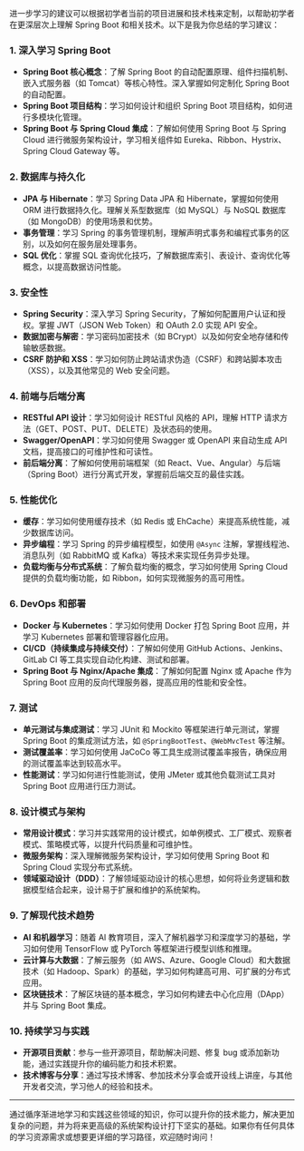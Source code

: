 进一步学习的建议可以根据初学者当前的项目进展和技术栈来定制，以帮助初学者在更深层次上理解 Spring Boot 和相关技术。以下是我为你总结的学习建议：

### **1. 深入学习 Spring Boot**
- **Spring Boot 核心概念**：了解 Spring Boot 的自动配置原理、组件扫描机制、嵌入式服务器（如 Tomcat）等核心特性。深入掌握如何定制化 Spring Boot 的自动配置。
- **Spring Boot 项目结构**：学习如何设计和组织 Spring Boot 项目结构，如何进行多模块化管理。
- **Spring Boot 与 Spring Cloud 集成**：了解如何使用 Spring Boot 与 Spring Cloud 进行微服务架构设计，学习相关组件如 Eureka、Ribbon、Hystrix、Spring Cloud Gateway 等。

### **2. 数据库与持久化**
- **JPA 与 Hibernate**：学习 Spring Data JPA 和 Hibernate，掌握如何使用 ORM 进行数据持久化。理解关系型数据库（如 MySQL）与 NoSQL 数据库（如 MongoDB）的使用场景和优势。
- **事务管理**：学习 Spring 的事务管理机制，理解声明式事务和编程式事务的区别，以及如何在服务层处理事务。
- **SQL 优化**：掌握 SQL 查询优化技巧，了解数据库索引、表设计、查询优化等概念，以提高数据访问性能。

### **3. 安全性**
- **Spring Security**：深入学习 Spring Security，了解如何配置用户认证和授权。掌握 JWT（JSON Web Token）和 OAuth 2.0 实现 API 安全。
- **数据加密与解密**：学习密码加密技术（如 BCrypt）以及如何安全地存储和传输敏感数据。
- **CSRF 防护和 XSS**：学习如何防止跨站请求伪造（CSRF）和跨站脚本攻击（XSS），以及其他常见的 Web 安全问题。

### **4. 前端与后端分离**
- **RESTful API 设计**：学习如何设计 RESTful 风格的 API，理解 HTTP 请求方法（GET、POST、PUT、DELETE）及状态码的使用。
- **Swagger/OpenAPI**：学习如何使用 Swagger 或 OpenAPI 来自动生成 API 文档，提高接口的可维护性和可读性。
- **前后端分离**：了解如何使用前端框架（如 React、Vue、Angular）与后端（Spring Boot）进行分离式开发，掌握前后端交互的最佳实践。

### **5. 性能优化**
- **缓存**：学习如何使用缓存技术（如 Redis 或 EhCache）来提高系统性能，减少数据库访问。
- **异步编程**：学习 Spring 的异步编程模型，如使用 `@Async` 注解，掌握线程池、消息队列（如 RabbitMQ 或 Kafka）等技术来实现任务异步处理。
- **负载均衡与分布式系统**：了解负载均衡的概念，学习如何使用 Spring Cloud 提供的负载均衡功能，如 Ribbon，如何实现微服务的高可用性。

### **6. DevOps 和部署**
- **Docker 与 Kubernetes**：学习如何使用 Docker 打包 Spring Boot 应用，并学习 Kubernetes 部署和管理容器化应用。
- **CI/CD（持续集成与持续交付）**：了解如何使用 GitHub Actions、Jenkins、GitLab CI 等工具实现自动化构建、测试和部署。
- **Spring Boot 与 Nginx/Apache 集成**：了解如何配置 Nginx 或 Apache 作为 Spring Boot 应用的反向代理服务器，提高应用的性能和安全性。

### **7. 测试**
- **单元测试与集成测试**：学习 JUnit 和 Mockito 等框架进行单元测试，掌握 Spring Boot 的集成测试方法，如 `@SpringBootTest`、`@WebMvcTest` 等注解。
- **测试覆盖率**：学习如何使用 JaCoCo 等工具生成测试覆盖率报告，确保应用的测试覆盖率达到较高水平。
- **性能测试**：学习如何进行性能测试，使用 JMeter 或其他负载测试工具对 Spring Boot 应用进行压力测试。

### **8. 设计模式与架构**
- **常用设计模式**：学习并实践常用的设计模式，如单例模式、工厂模式、观察者模式、策略模式等，以提升代码质量和可维护性。
- **微服务架构**：深入理解微服务架构设计，学习如何使用 Spring Boot 和 Spring Cloud 实现分布式系统。
- **领域驱动设计（DDD）**：了解领域驱动设计的核心思想，如何将业务逻辑和数据模型结合起来，设计易于扩展和维护的系统架构。

### **9. 了解现代技术趋势**
- **AI 和机器学习**：随着 AI 教育项目，深入了解机器学习和深度学习的基础，学习如何使用 TensorFlow 或 PyTorch 等框架进行模型训练和推理。
- **云计算与大数据**：了解云服务（如 AWS、Azure、Google Cloud）和大数据技术（如 Hadoop、Spark）的基础，学习如何构建高可用、可扩展的分布式应用。
- **区块链技术**：了解区块链的基本概念，学习如何构建去中心化应用（DApp）并与 Spring Boot 集成。

### **10. 持续学习与实践**
- **开源项目贡献**：参与一些开源项目，帮助解决问题、修复 bug 或添加新功能，通过实践提升你的编码能力和技术积累。
- **技术博客与分享**：通过写技术博客、参加技术分享会或开设线上讲座，与其他开发者交流，学习他人的经验和技术。

---

通过循序渐进地学习和实践这些领域的知识，你可以提升你的技术能力，解决更加复杂的问题，并为将来更高级的系统架构设计打下坚实的基础。如果你有任何具体的学习资源需求或想要更详细的学习路径，欢迎随时询问！